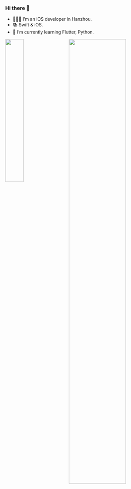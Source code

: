 


### Hi there 👋

- 👨🏻‍💻 I’m an iOS developer in Hanzhou.
- 📚 Swift & iOS.
- 🌱 I’m currently learning Flutter, Python.

<img align="left" src="https://github-readme-stats.vercel.app/api/top-langs/?username=zhwayne&hide=CSS,shell,HTML,Makefile&langs_count=6" width="34%"/>
<img align="right" src="https://github-readme-stats.vercel.app/api?username=zhwayne&show_icons=true&theme=vue)](https://github.com/zhwayne/github-readme-stats" width="60%"/>
